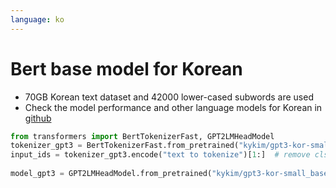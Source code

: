 ```yaml
---
language: ko
---
```


# Bert base model for Korean

* 70GB Korean text dataset and 42000 lower-cased subwords are used
* Check the model performance and other language models for Korean in [github](https://github.com/kiyoungkim1/LM-kor)

```python
from transformers import BertTokenizerFast, GPT2LMHeadModel
tokenizer_gpt3 = BertTokenizerFast.from_pretrained("kykim/gpt3-kor-small_based_on_gpt2")
input_ids = tokenizer_gpt3.encode("text to tokenize")[1:]  # remove cls token
        
model_gpt3 = GPT2LMHeadModel.from_pretrained("kykim/gpt3-kor-small_based_on_gpt2")
```